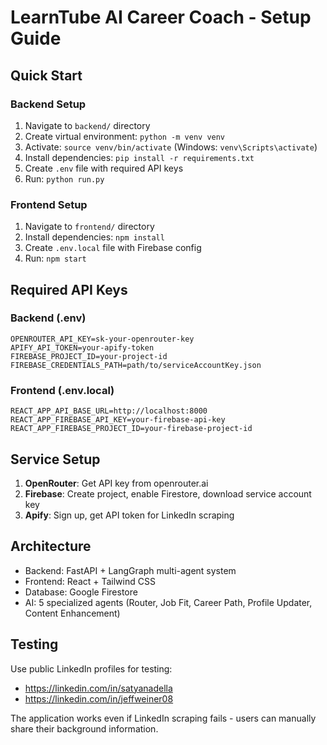 # LearnTube AI Career Coach - Setup Guide

## Quick Start

### Backend Setup
1. Navigate to `backend/` directory
2. Create virtual environment: `python -m venv venv`
3. Activate: `source venv/bin/activate` (Windows: `venv\Scripts\activate`)
4. Install dependencies: `pip install -r requirements.txt`
5. Create `.env` file with required API keys
6. Run: `python run.py`

### Frontend Setup
1. Navigate to `frontend/` directory
2. Install dependencies: `npm install`
3. Create `.env.local` file with Firebase config
4. Run: `npm start`

## Required API Keys

### Backend (.env)
```
OPENROUTER_API_KEY=sk-your-openrouter-key
APIFY_API_TOKEN=your-apify-token
FIREBASE_PROJECT_ID=your-project-id
FIREBASE_CREDENTIALS_PATH=path/to/serviceAccountKey.json
```

### Frontend (.env.local)
```
REACT_APP_API_BASE_URL=http://localhost:8000
REACT_APP_FIREBASE_API_KEY=your-firebase-api-key
REACT_APP_FIREBASE_PROJECT_ID=your-firebase-project-id
```

## Service Setup

1. **OpenRouter**: Get API key from openrouter.ai
2. **Firebase**: Create project, enable Firestore, download service account key
3. **Apify**: Sign up, get API token for LinkedIn scraping

## Architecture

- Backend: FastAPI + LangGraph multi-agent system
- Frontend: React + Tailwind CSS
- Database: Google Firestore
- AI: 5 specialized agents (Router, Job Fit, Career Path, Profile Updater, Content Enhancement)

## Testing

Use public LinkedIn profiles for testing:
- https://linkedin.com/in/satyanadella
- https://linkedin.com/in/jeffweiner08

The application works even if LinkedIn scraping fails - users can manually share their background information. 